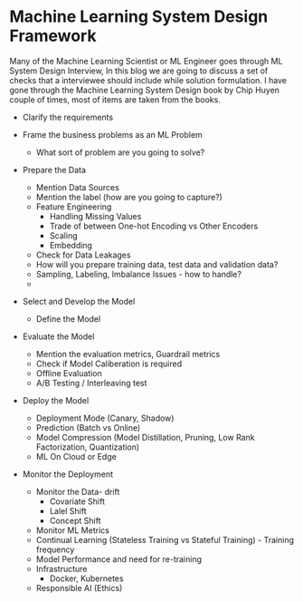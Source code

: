 # Machine Learning System Design Framework

Many of the Machine Learning Scientist or ML Engineer goes through ML System Design Interview, In this blog we are going to discuss a set of checks that a interviewee should include while solution formulation. I have gone through the Machine Learning System Design book by Chip Huyen couple of times, most of items are taken from the books.



* Clarify the requirements
* Frame the business problems as an ML Problem
    * What sort of problem are you going to solve?
* Prepare the Data
    * Mention Data Sources
    * Mention the label (how are you going to capture?)
    * Feature Engineering 
        * Handling Missing Values
        * Trade of between One-hot Encoding vs Other Encoders 
        * Scaling
        * Embedding
    * Check for Data Leakages
    * How will you prepare training data, test data and validation data?
    * Sampling, Labeling, Imbalance Issues - how to handle?
    * 
* Select and Develop the Model
    * Define the Model
* Evaluate the Model
    * Mention the evaluation metrics, Guardrail metrics
    * Check if Model Caliberation is required
    * Offline Evaluation
    * A/B Testing / Interleaving test

* Deploy the Model
    *  Deployment Mode (Canary, Shadow)
    *  Prediction (Batch vs Online)
    * Model Compression (Model Distillation, Pruning, Low Rank Factorization, Quantization)
    * ML On Cloud or Edge

* Monitor the Deployment
    * Monitor the Data- drift
        * Covariate Shift
        * Lalel Shift
        * Concept Shift
    * Monitor ML Metrics
    * Continual Learning (Stateless Training vs Stateful Training) - Training frequency
    * Model Performance and need for re-training
    * Infrastructure
        * Docker, Kubernetes
    * Responsible AI (Ethics)


